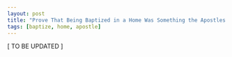 ```yaml
---
layout: post
title: "Prove That Being Baptized in a Home Was Something the Apostles Practiced"
tags: [baptize, home, apostle]
---
```


\[ TO BE UPDATED \]

<!--
Saul was baptized in a house
- Acts 9:17-18

Immediatly after someone believed.
In the bathing pool of the place where they were (Acts 16:33 fn. baptize).
No regulation nor retual back in the day.
- Acts 16:15,33-34
-->
